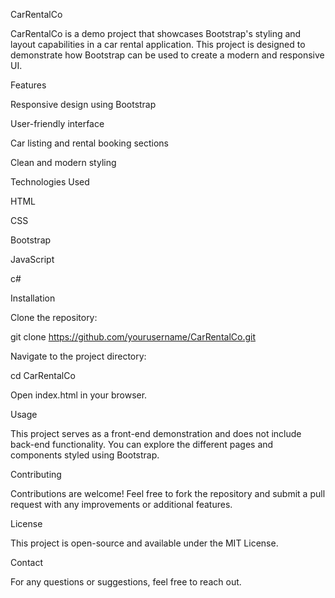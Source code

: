 CarRentalCo

CarRentalCo is a demo project that showcases Bootstrap's styling and layout capabilities in a car rental application. This project is designed to demonstrate how Bootstrap can be used to create a modern and responsive UI.

Features

Responsive design using Bootstrap

User-friendly interface

Car listing and rental booking sections

Clean and modern styling

Technologies Used

HTML

CSS

Bootstrap

JavaScript 

c#

Installation

Clone the repository:

git clone https://github.com/yourusername/CarRentalCo.git

Navigate to the project directory:

cd CarRentalCo

Open index.html in your browser.

Usage

This project serves as a front-end demonstration and does not include back-end functionality. You can explore the different pages and components styled using Bootstrap.

Contributing

Contributions are welcome! Feel free to fork the repository and submit a pull request with any improvements or additional features.

License

This project is open-source and available under the MIT License.

Contact

For any questions or suggestions, feel free to reach out.
